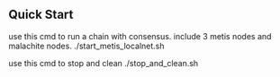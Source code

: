 ## Quick Start

use this cmd to run a chain with consensus.
include 3 metis nodes and malachite nodes.
./start_metis_localnet.sh

use this cmd to stop and clean
./stop_and_clean.sh

